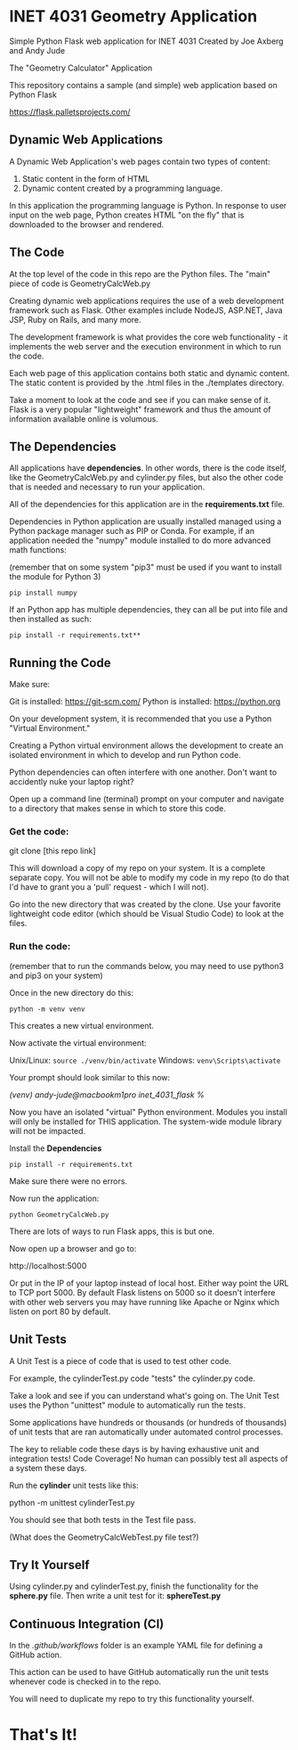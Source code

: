 # INET 4031 Geometry Application

Simple Python Flask web application for INET 4031
Created by Joe Axberg and Andy Jude

The "Geometry Calculator" Application

This repository contains a sample (and simple) web application based on Python Flask

https://flask.palletsprojects.com/

## Dynamic Web Applications

A Dynamic Web Application's web pages contain two types of content:

1. Static content in the form of HTML
2. Dynamic content created by a programming language.

In this application the programming language is Python.  In response to user input on the web page, Python creates HTML "on the fly" that is downloaded to the browser and rendered.

## The Code

At the top level of the code in this repo are the Python files.  The "main" piece of code is GeometryCalcWeb.py

Creating dynamic web applications requires the use of a web development framework such as Flask.  Other examples include NodeJS, ASP.NET, Java JSP, Ruby on Rails, and many more.

The development framework is what provides the core web functionality - it implements the web server and the execution environment in which to run the code.

Each web page of this application contains both static and dynamic content.  The static content is provided by the .html files in the ./templates directory.

Take a moment to look at the code and see if you can make sense of it.  Flask is a very popular "lightweight" framework and thus the amount of information available online is volumous.


## The Dependencies

All applications have **dependencies**.   In other words, there is the code itself, like the GeometryCalcWeb.py and cylinder.py files, but also the other code that is needed and necessary to run your application.

All of the dependencies for this application are in the **requirements.txt** file.

Dependencies in Python application are usually installed managed using a Python package manager such as PIP or Conda.  For example, if an application needed the "numpy" module installed to do more advanced math functions:

(remember that on some system "pip3" must be used if you want to install the module for Python 3)

`pip install numpy`

If an Python app has multiple dependencies, they can all be put into file and then installed as such:

`pip install -r requirements.txt**`


## Running the Code

Make sure:

Git is installed: https://git-scm.com/
Python is installed: https://python.org

On your development system, it is recommended that you use a Python "Virtual Environment."

Creating a Python virtual environment allows the development to create an isolated environment in which to develop and run Python code.

Python dependencies can often interfere with one another.  Don't want to accidently nuke your laptop right?  

Open up a command line (terminal) prompt on your computer and navigate to a directory that makes sense in which to store this code.

### Get the code:

git clone [this repo link]

This will download a copy of my repo on your system.  It is a complete separate copy.  You will not be able to modify my code in my repo (to do that I'd have to grant you a 'pull' request - which I will not).

Go into the new directory that was created by the clone.  Use your favorite lightweight code editor (which should be Visual Studio Code) to look at the files.

### Run the code:

(remember that to run the commands below, you may need to use python3 and pip3 on your system)

Once in the new directory do this:

`python -m venv venv`

This creates a new virtual environment.

Now activate the virtual environment:

Unix/Linux:  `source ./venv/bin/activate`
Windows: `venv\Scripts\activate`

Your prompt should look similar to this now:

*(venv) andy-jude@macbookm1pro inet_4031_flask %*

Now you have an isolated "virtual" Python environment.  Modules you install will only be installed for THIS application.  The system-wide module library will not be impacted.

Install the **Dependencies**

`pip install -r requirements.txt`

Make sure there were no errors.

Now run the application:

`python GeometryCalcWeb.py`

There are lots of ways to run Flask apps, this is but one.

Now open up a browser and go to:

http://localhost:5000

Or put in the IP of your laptop instead of local host.  Either way point the URL to TCP port 5000.  By default Flask listens on 5000 so it doesn't interfere with other web servers you may have running like Apache or Nginx which listen on port 80 by default.

## Unit Tests

A Unit Test is a piece of code that is used to test other code.

For example, the cylinderTest.py code "tests" the cylinder.py code.

Take a look and see if you can understand what's going on.  The Unit Test uses the Python "unittest" module to automatically run the tests.

Some applications have hundreds or thousands (or hundreds of thousands) of unit tests that are ran automatically under automated control processes.

The key to reliable code these days is by having exhaustive unit and integration tests!  Code Coverage!  No human can possibly test all aspects of a system these days.

Run the **cylinder** unit tests like this:

python -m unittest cylinderTest.py

You should see that both tests in the Test file pass.

(What does the GeometryCalcWebTest.py file test?)

## Try It Yourself

Using cylinder.py and cylinderTest.py, finish the functionality for the **sphere.py** file.  Then write a unit test for it: **sphereTest.py**

## Continuous Integration (CI)

In the *.github/workflows* folder is an example YAML file for defining a GitHub action.

This action can be used to have GitHub automatically run the unit tests whenever code is checked in to the repo.

You will need to duplicate my repo to try this functionality yourself.


# That's It!
